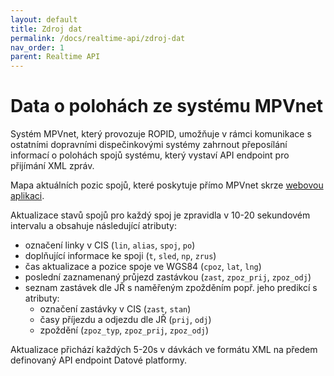 ```yaml
---
layout: default
title: Zdroj dat
permalink: /docs/realtime-api/zdroj-dat
nav_order: 1
parent: Realtime API
---
```


# Data o polohách ze systému MPVnet
	
Systém MPVnet, který provozuje ROPID, umožňuje v rámci komunikace s ostatními dopravními dispečinkovými systémy zahrnout přeposílání informací o polohách spojů systému, který vystaví API endpoint pro přijímání XML zpráv.

Mapa aktuálních pozic spojů, které poskytuje přímo MPVnet skrze [webovou aplikaci](https://www.mpvnet.cz/pid/map).

Aktualizace stavů spojů pro každý spoj je zpravidla v 10-20 sekundovém intervalu a obsahuje následující atributy:
- označení linky v CIS (`lin`, `alias`, `spoj`, `po`)
- doplňující informace ke spoji (`t`, `sled`, `np`, `zrus`)
- čas aktualizace a pozice spoje ve WGS84 (`cpoz`, `lat`, `lng`)
- poslední zaznamenaný průjezd zastávkou (`zast`, `zpoz_prij`, `zpoz_odj`)
- seznam zastávek dle JŘ s naměřeným zpožděním popř. jeho predikcí s atributy:
  - označení zastávky v CIS (`zast`, `stan`)
  - časy příjezdu a odjezdu dle JŘ (`prij`, `odj`)
  - zpoždění (`zpoz_typ`, `zpoz_prij`, `zpoz_odj`)
	
Aktualizace přichází každých 5-20s v dávkách ve formátu XML na předem definovaný API endpoint Datové platformy.
